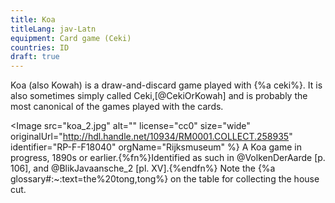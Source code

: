 ```yaml
---
title: Koa
titleLang: jav-Latn
equipment: Card game (Ceki)
countries: ID
draft: true
---
```


<p class="lead">
Koa (also Kowah) is a draw-and-discard game played with {%a ceki%}. It is also sometimes simply called Ceki,[@CekiOrKowah] and is probably the most canonical of the games played with the cards.
</p>

<Image src="koa_2.jpg" alt="" license="cc0" size="wide" originalUrl="http://hdl.handle.net/10934/RM0001.COLLECT.258935" identifier="RP-F-F18040" orgName="Rijksmuseum" %}
A Koa game in progress, 1890s or earlier.{%fn%}Identified as such in @VolkenDerAarde [p. 106], and @BlikJavaansche_2 [pl. XV].{%endfn%} Note the <span lang="jav-Latn">{%a glossary#:~:text=the%20tong,tong%}</span> on the table for collecting the house cut.
</Image>
